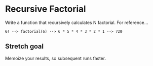 # Recursive Factorial

Write a function that recursively calculates N factorial. For reference...

```
6! --> factorial(6) --> 6 * 5 * 4 * 3 * 2 * 1 --> 720
```

## Stretch goal

Memoize your results, so subsequent runs faster. 
